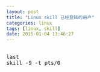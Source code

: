 ```yaml
---
layout: post
title: "Linux skill 已经登陆的用户"
categories: linux
tags: [linux, skill]
date: 2015-01-04 13:46:27
---
```



<pre>    
last
skill -9 -t pts/0
</pre>
